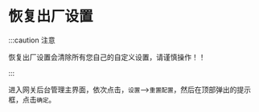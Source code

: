# 恢复出厂设置


:::caution 注意

恢复出厂设置会清除所有您自己的自定义设置，请谨慎操作！！

:::



进入网关后台管理主界面，依次点击，`设置`-->`重置配置`，然后在顶部弹出的提示框，点击`确定`。